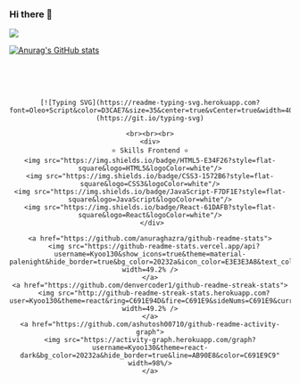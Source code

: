 ### Hi there 👋

<a href="https://velog.io/@colorful-stars" target="_blank"><img src="https://img.shields.io/badge/Velog-20c997?style=flat-square&logo=Vimeo&logoColor=white"/></a>

[![Anurag's GitHub stats](https://github-readme-stats.vercel.app/api?username=Kyoo130&count_private=true&show_icons=true&show_icons=true&theme=radical)](https://github.com/anuraghazra/github-readme-stats)



<!--
**Kyoo130/Kyoo130** is a ✨ _special_ ✨ repository because its `README.md` (this file) appears on your GitHub profile.

Here are some ideas to get you started:

- 🔭 I’m currently working on ...
- 🌱 I’m currently learning ...
- 👯 I’m looking to collaborate on ...
- 🤔 I’m looking for help with ...
- 💬 Ask me about ...
- 📫 How to reach me: ...
- 😄 Pronouns: ...
- ⚡ Fun fact: ...
-->


<div align="center">
    <br><br><br>
     
    [![Typing SVG](https://readme-typing-svg.herokuapp.com?font=Oleo+Script&color=D3CAE7&size=35&center=true&vCenter=true&width=404&height=53&lines=%E3%80%80%E3%80%80Hi+there%2C+I'm+KyooMin.+%E3%80%80%E3%80%80)](https://git.io/typing-svg)
    
    <br><br><br>
     <div> 
    ⭐️ Skills Frontend ⭐️
    <img src="https://img.shields.io/badge/HTML5-E34F26?style=flat-square&logo=HTML5&logoColor=white"/>
    <img src="https://img.shields.io/badge/CSS3-1572B6?style=flat-square&logo=CSS3&logoColor=white"/>
    <img src="https://img.shields.io/badge/JavaScript-F7DF1E?style=flat-square&logo=JavaScript&logoColor=white"/>
    <img src="https://img.shields.io/badge/React-61DAFB?style=flat-square&logo=React&logoColor=white"/>
     </div>
    
    <a href="https://github.com/anuraghazra/github-readme-stats">
      <img src="https://github-readme-stats.vercel.app/api?username=Kyoo130&show_icons=true&theme=material-palenight&hide_border=true&bg_color=20232a&icon_color=E3E3E3A8&text_color=fff" width=49.2% />
    </a>
    <a href="https://github.com/denvercoder1/github-readme-streak-stats">
      <img src="http://github-readme-streak-stats.herokuapp.com?user=Kyoo130&theme=react&ring=C691E94D&fire=C691E9&sideNums=C691E9&currStreakNum=C691E9&sideLabels=FFFFFF&currStreakLabel=FFFFFF&dates=E3E3E3A8&hide_border=true" width=49.2% />
    </a>
    <a href="https://github.com/ashutosh00710/github-readme-activity-graph">
    <img src="https://activity-graph.herokuapp.com/graph?username=Kyoo130&theme=react-dark&bg_color=20232a&hide_border=true&line=AB90E8&color=C691E9C9" width=98%/>
    </a>
</div>
